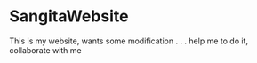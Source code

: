 # SangitaWebsite
This is my website, wants some modification . . . help me to do it, collaborate with me
